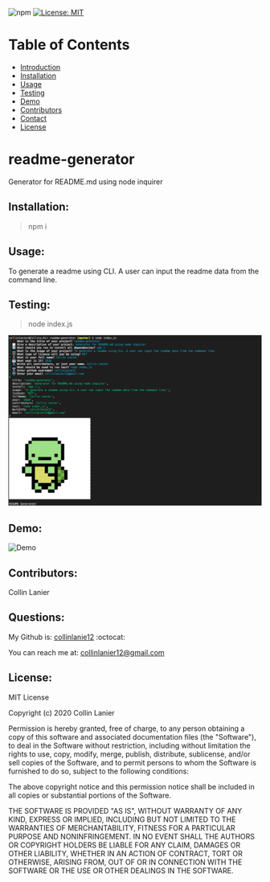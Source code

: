 
![npm](https://img.shields.io/npm/v/inquirer) 
[![License: MIT](https://img.shields.io/badge/License-MIT-yellow.svg)](https://opensource.org/licenses/MIT)

# Table of Contents
* [Introduction](#introduction)
* [Installation](#install)
* [Usage](#use)
* [Testing](#test)
* [Demo](#demo)
* [Contributors](#contributors)
* [Contact](#info)
* [License](#license)

# readme-generator <a name="introduction"></a>
Generator for README.md using node inquirer

## Installation: <a name="install"></a>

> npm i
## Usage: <a name="use"></a>

To generate a readme using CLI. A user can input the readme data from the command line.
## Testing: <a name="test"></a>

> node index.js

![test](https://github.com/collinlanie12/readme-generator/blob/master/img/test-generator.png)

## Demo: <a name="demo"></a>

![Demo](https://github.com/collinlanie12/readme-generator/blob/master/img/generator-demo.gif)
## Contributors: <a name="contributors"></a>

Collin Lanier
## Questions: <a name="info"></a>

My Github is: [collinlanie12](https://github.com/collinlanie12) :octocat:

You can reach me at:  collinlanier12@gmail.com
## License: <a name="license"></a>


        
MIT License

Copyright (c) 2020 Collin Lanier

Permission is hereby granted, free of charge, to any person obtaining a copy
of this software and associated documentation files (the "Software"), to deal
in the Software without restriction, including without limitation the rights
to use, copy, modify, merge, publish, distribute, sublicense, and/or sell
copies of the Software, and to permit persons to whom the Software is
furnished to do so, subject to the following conditions:

The above copyright notice and this permission notice shall be included in all
copies or substantial portions of the Software.

THE SOFTWARE IS PROVIDED "AS IS", WITHOUT WARRANTY OF ANY KIND, EXPRESS OR
IMPLIED, INCLUDING BUT NOT LIMITED TO THE WARRANTIES OF MERCHANTABILITY,
FITNESS FOR A PARTICULAR PURPOSE AND NONINFRINGEMENT. IN NO EVENT SHALL THE
AUTHORS OR COPYRIGHT HOLDERS BE LIABLE FOR ANY CLAIM, DAMAGES OR OTHER
LIABILITY, WHETHER IN AN ACTION OF CONTRACT, TORT OR OTHERWISE, ARISING FROM,
OUT OF OR IN CONNECTION WITH THE SOFTWARE OR THE USE OR OTHER DEALINGS IN THE
SOFTWARE.
        

    